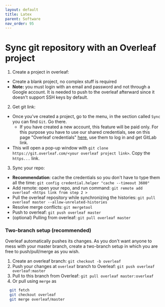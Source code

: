 ```yaml
---
layout: default
title: Latex
parent: Software
nav_order: 95
---
```


# Sync git repository with an Overleaf project

1. Create a project in overleaf:
  * Create a blank project, no complex stuff is required
  * **Note:** you must login with an email and password and not through a Google account. It is needed to push to the overleaf afterward since it doesn't support SSH keys by default.
2. Get git link:
  * Once you've created a project, go to the menu, in the section called ```Sync``` you can find ```Git```. Go there.
    * If you have created a new account, this feature will be paid only. For this purpose you have to use our shared credentials, see on this page "Overleaf credentials" [here](http://mrs.felk.cvut.cz/internal), use them to log in and get GitLab link.
  * This will open a pop-up window with ``git clone https://git.overleaf.com/<your overleaf project link>``. Copy the ``https...`` link.

3. Sync your repo:
  * **Recommendation**: cache the credentials so you don't have to type them all the time: ``git config credential.helper "cache --timeout 3600"``
  * Add remote: open your repo, and run command: ``git remote add overleaf <https link from step 2 >``
  * Pull the overleaf repository while synchronizing the histories: ``git pull overleaf master --allow-unrelated-histories``
  * Resolve merge conflicts: ``git mergetool``
  * Push to overleaf: ``git push overleaf master``
  * (optional) Pulling from overleaf: `git pull overleaf master`

### Two-branch setup (recommended)
Overleaf automatically pushes its changes. As you don't want anyone to mess with your master branch, create a two-branch setup in which you are free to push/pull/merge as you wish.

1. Create an overleaf branch: `git checkout -b overleaf`
2. Push your changes at `overleaf` branch to Overleaf: `git push overleaf overleaf:master`
3. Pull to this branch from Overleaf: `git pull overleaf master:overleaf`
4. Or pull using `merge` as
```bash
  git fetch 
  git checkout overleaf
  git merge overleaf/master
```
